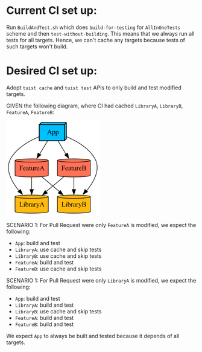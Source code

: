 # Current CI set up:

Run `BuildAndTest.sh` which does `build-for-testing` for `AllInOneTests` scheme and then `test-without-building`. 
This means that we always run all tests for all targets. Hence, we can't cache any targets because tests of such targets won't build. 

# Desired CI set up:

Adopt `tuist cache` and `tuist test` APIs to only build and test modified targets. 

GIVEN the following diagram, where CI had cached `LibraryA`, `LibraryB`, `FeatureA`, `FeatureB`:

![graph](graph.png)

SCENARIO 1: For Pull Request were only `FeatureA` is modified, we expect the following:

 - `App`: build and test
 - `LibraryA`: use cache and skip tests
 - `LibraryB`: use cache and skip tests
 - `FeatureA`: build and test
 - `FeatureB`: use cache and skip tests
 
SCENARIO 1: For Pull Request were only `LibraryA` is modified, we expect the following:

 - `App`: build and test
 - `LibraryA`: build and test
 - `LibraryB`: use cache and skip tests
 - `FeatureA`: build and test
 - `FeatureB`: build and test

We expect `App` to always be built and tested because it depends of all targets.

